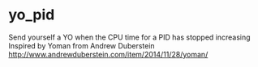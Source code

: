 yo_pid
======
Send yourself a YO when the CPU time for a PID has stopped increasing
Inspired by Yoman from Andrew Duberstein
http://www.andrewduberstein.com/item/2014/11/28/yoman/
